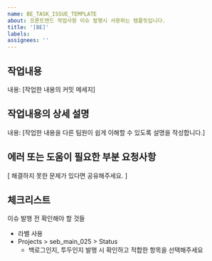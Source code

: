 ```yaml
---
name: BE_TASK_ISSUE_TEMPLATE
about: 프론트엔드 작업사항 이슈 발행시 사용하는 템플릿입니다.
title: '[BE]'
labels:
assignees: ''
---
```


## 작업내용

내용: [작업한 내용의 커밋 메세지]

## 작업내용의 상세 설명

내용: [작업한 내용을 다른 팀원이 쉽게 이해할 수 있도록 설명을 작성합니다.]

## 에러 또는 도움이 필요한 부분 요청사항

[ 해결하지 못한 문제가 있다면 공유해주세요. ]

## 체크리스트

이슈 발행 전 확인해야 할 것들

- 라벨 사용
- Projects > seb_main_025 > Status
  - 백로그인지, 투두인지 발행 시 확인하고 적합한 항목을 선택해주세요
